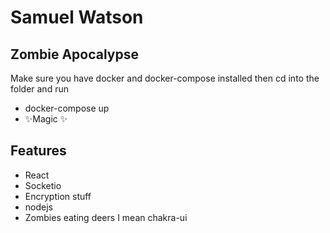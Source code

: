 # Samuel Watson

## Zombie Apocalypse

Make sure you have docker and docker-compose installed then cd into the folder and run

- docker-compose up
- ✨Magic ✨

## Features

- React
- Socketio
- Encryption stuff
- nodejs
- Zombies eating deers I mean chakra-ui

